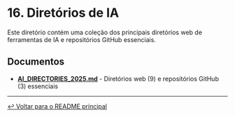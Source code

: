 # 16. Diretórios de IA

Este diretório contém uma coleção dos principais diretórios web de ferramentas de IA e repositórios GitHub essenciais.

## Documentos

- [**AI_DIRECTORIES_2025.md**](./AI_DIRECTORIES_2025.md) - Diretórios web (9) e repositórios GitHub (3) essenciais

---

[↩️ Voltar para o README principal](../README.md)
